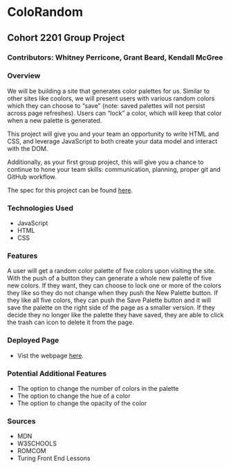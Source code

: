 # ColoRandom

## Cohort 2201 Group Project
### Contributors: Whitney Perricone, Grant Beard, Kendall McGree

### Overview

We will be building a site that generates color palettes for us. Similar to other sites like coolors, we will present users with various random colors which they can choose to “save” (note: saved palettes will not persist across page refreshes). Users can “lock” a color, which will keep that color when a new palette is generated.

This project will give you and your team an opportunity to write HTML and CSS, and leverage JavaScript to both create your data model and interact with the DOM.

Additionally, as your first group project, this will give you a chance to continue to hone your team skills: communication, planning, proper git and GitHub workflow.

The spec for this project can be found [here](https://frontend.turing.edu/projects/module-1/colorandom.html).

### Technologies Used
- JavaScript
- HTML
- CSS

### Features 
A user will get a random color palette of five colors upon visiting the site. With the push of a button they can generate a whole new palette of five new colors. If they want, they can choose to lock one or more of the colors they like so they do not change when they push the New Palette button. If they like all five colors, they can push the Save Palette button and it will save the palette on the right side of the page as a smaller version. If they decide they no longer like the palette they have saved, they are able to click the trash can icon to delete it from the page. 

### Deployed Page
- Vist the webpage [here](file:///Users/kendallmcgree/turing/1mod/projects/coloRandom/index.html). 

### Potential Additional Features
- The option to change the number of colors in the palette
- The option to change the hue of a color
- The option to change the opacity of the color

### Sources
- MDN
- W3SCHOOLS
- ROMCOM
- Turing Front End Lessons
